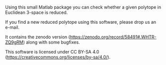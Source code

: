 Using this small Matlab package you can check whether a given polytope in Euclidean 3-space is reduced.

If you find a new reduced polytope using this software, please drop us an e-mail.

It contains the zenodo version (https://zenodo.org/record/58491#.WHTR-ZQ9gRM) along with some bugfixes.

This software is licensed under CC BY-SA 4.0 (https://creativecommons.org/licenses/by-sa/4.0/).
